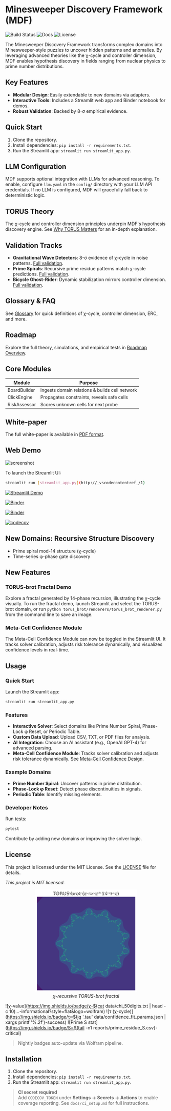 # Minesweeper Discovery Framework (MDF)

![Build Status](https://github.com/genghisdarb/AI-Minesweeper-Discovery-Framework/actions/workflows/ci.yml/badge.svg)
![Docs](https://img.shields.io/badge/docs-online-blue)
![License](https://img.shields.io/badge/license-MIT-green)

The Minesweeper Discovery Framework transforms complex domains into Minesweeper-style puzzles to uncover hidden patterns and anomalies. By leveraging advanced theories like the χ-cycle and controller dimension, MDF enables hypothesis discovery in fields ranging from nuclear physics to prime number distributions.

## Key Features
- **Modular Design**: Easily extendable to new domains via adapters.
- **Interactive Tools**: Includes a Streamlit web app and Binder notebook for demos.
- **Robust Validation**: Backed by 8-σ empirical evidence.

## Quick Start
1. Clone the repository.
2. Install dependencies: `pip install -r requirements.txt`.
3. Run the Streamlit app: `streamlit run streamlit_app.py`.

## LLM Configuration
MDF supports optional integration with LLMs for advanced reasoning. To enable, configure `llm.yaml` in the `config/` directory with your LLM API credentials. If no LLM is configured, MDF will gracefully fall back to deterministic logic.

## TORUS Theory
The χ-cycle and controller dimension principles underpin MDF's hypothesis discovery engine. See [Why TORUS Matters](docs/why_torus_matters.md) for an in-depth explanation.

## Validation Tracks

- **Gravitational Wave Detectors**: 8-σ evidence of χ-cycle in noise patterns. [Full validation](docs/gw_validation.md).
- **Prime Spirals**: Recursive prime residue patterns match χ-cycle predictions. [Full validation](docs/prime_spirals.md).
- **Bicycle Ghost-Rider**: Dynamic stabilization mirrors controller dimension. [Full validation](docs/bicycle_validation.md).

## Glossary & FAQ

See [Glossary](docs/glossary.md) for quick definitions of χ-cycle, controller dimension, ERC, and more.

## Roadmap

Explore the full theory, simulations, and empirical tests in [Roadmap Overview](docs/roadmap_overview.md).

## Core Modules

| Module         | Purpose                                                      |
| -------------- | ------------------------------------------------------------ |
| BoardBuilder   | Ingests domain relations & builds cell network               |
| ClickEngine    | Propagates constraints, reveals safe cells                   |
| RiskAssessor   | Scores unknown cells for next probe                          |

## White-paper

The full white-paper is available in [PDF format](docs/whitepaper.pdf).

## Web Demo

![screenshot](docs/screenshot.png)

To launch the Streamlit UI:

```bash
streamlit run [streamlit_app.py](http://_vscodecontentref_/1)
```

[![Streamlit Demo](https://img.shields.io/badge/Live%20Demo-Streamlit-green?logo=streamlit)](https://genghisdarb.github.io/AI-Minesweeper-Discovery-Framework/)

[![Binder](https://mybinder.org/badge_logo.svg)](https://mybinder.org/v2/gh/GenghisDarb/AI-Minesweeper-Discovery-Framework/HEAD?filepath=notebooks/confidence_oscillation_demo.ipynb)

[![Binder](https://mybinder.org/badge_logo.svg)](https://mybinder.org/v2/gh/GenghisDarb/AI-Minesweeper-Discovery-Framework/HEAD?filepath=notebooks/prime_spiral_validation.ipynb)

[![codecov](https://codecov.io/gh/GenghisDarb/AI-Minesweeper-Discovery-Framework/branch/main/graph/badge.svg)](https://codecov.io/gh/GenghisDarb/AI-Minesweeper-Discovery-Framework)

## New Domains: Recursive Structure Discovery
- Prime spiral mod-14 structure (χ-cycle)
- Time-series φ-phase gate discovery

## New Features

### TORUS-brot Fractal Demo
Explore a fractal generated by 14-phase recursion, illustrating the χ-cycle visually. To run the fractal demo, launch Streamlit and select the TORUS-brot domain, or run `python torus_brot/renderers/torus_brot_renderer.py` from the command line to save an image.

### Meta-Cell Confidence Module
The Meta-Cell Confidence Module can now be toggled in the Streamlit UI. It tracks solver calibration, adjusts risk tolerance dynamically, and visualizes confidence levels in real-time.

## Usage

### Quick Start
Launch the Streamlit app:
```bash
streamlit run streamlit_app.py
```

### Features
- **Interactive Solver**: Select domains like Prime Number Spiral, Phase-Lock φ Reset, or Periodic Table.
- **Custom Data Upload**: Upload CSV, TXT, or PDF files for analysis.
- **AI Integration**: Choose an AI assistant (e.g., OpenAI GPT-4) for advanced parsing.
- **Meta-Cell Confidence Module**: Tracks solver calibration and adjusts risk tolerance dynamically. See [Meta-Cell Confidence Design](docs/design_meta_cell.md).

### Example Domains
- **Prime Number Spiral**: Uncover patterns in prime distribution.
- **Phase-Lock φ Reset**: Detect phase discontinuities in signals.
- **Periodic Table**: Identify missing elements.

### Developer Notes
Run tests:
```bash
pytest
```

Contribute by adding new domains or improving the solver logic.

## License

This project is licensed under the MIT License. See the [LICENSE](LICENSE) file for details.

*This project is MIT licensed.*

<p align="center">
  <img src="figures/torus_brot_demo.png" width="320"/><br/>
  <em>χ-recursive TORUS-brot fractal</em>
</p>

![χ-value](https://img.shields.io/badge/χ-$(cat data/chi_50digits.txt | head -c 10)…-informational?style=flat&logo=wolfram)
![τ (χ-cycle)](https://img.shields.io/badge/τ≈$(jq '.tau' data/confidence_fit_params.json | xargs printf '%.2f')-success)
![Prime S stat](https://img.shields.io/badge/S=$(tail -n1 reports/prime_residue_S.csv)-critical)

> Nightly badges auto-update via Wolfram pipeline.

## Installation

1. Clone the repository.
2. Install dependencies: `pip install -r requirements.txt`.
3. Run the Streamlit app: `streamlit run streamlit_app.py`.

> **CI secret required**  
> Add `CODECOV_TOKEN` under **Settings → Secrets → Actions** to enable  
> coverage reporting. See `docs/ci_setup.md` for full instructions.
